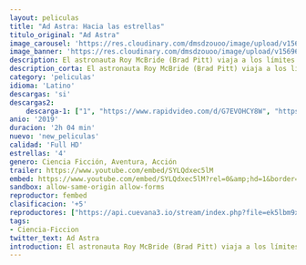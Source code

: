 ```yaml
---
layout: peliculas
title: "Ad Astra: Hacia las estrellas"
titulo_original: "Ad Astra"
image_carousel: 'https://res.cloudinary.com/dmsdzouoo/image/upload/v1569634651/ad-adtra-min_avaktf.jpg'
image_banner: 'https://res.cloudinary.com/dmsdzouoo/image/upload/v1569634651/960x0-min_rmje5n.jpg'
description: El astronauta Roy McBride (Brad Pitt) viaja a los límites exteriores del sistema solar para encontrar a su padre perdido y desentrañar un misterio que amenaza la supervivencia de nuestro planeta. Su viaje desvelará secretos que desafían la naturaleza de la existencia humana y nuestro lugar en el cosmos.
description_corta: El astronauta Roy McBride (Brad Pitt) viaja a los límites exteriores del sistema solar para encontrar a su padre perdido y desentrañar un misterio que amenaza la supervivencia de nuestro planeta. Su viaje desvelará secretos que desafían la naturaleza de la existencia humana y nuestro lugar en el cosmos.
category: 'peliculas'
idioma: 'Latino'
descargas: 'si'
descargas2:
    descarga-1: ["1", "https://www.rapidvideo.com/d/G7EVOHCY8W", "https://www.google.com/s2/favicons?domain=openload.co","OpenLoad","https://res.cloudinary.com/imbriitneysam/image/upload/v1541473684/mexico.png", "Latino", "Full HD"]
anio: '2019'
duracion: '2h 04 min'
nuevo: 'new_peliculas'
calidad: 'Full HD'
estrellas: '4'
genero: Ciencia Ficción, Aventura, Acción
trailer: https://www.youtube.com/embed/SYLQdxec5lM
embed: https://www.youtube.com/embed/SYLQdxec5lM?rel=0&amp;hd=1&border=0&wmode=opaque&enablejsapi=1&modestbranding=1&controls=1&showinfo=1
sandbox: allow-same-origin allow-forms
reproductor: fembed
clasificacion: '+5'
reproductores: ["https://api.cuevana3.io/stream/index.php?file=ek5lbm9xYWNrS0xYMTZLa2xNbkdvY3ZTb3BtZng4TGp6ZFpobGFMUGtOVFYySmlocU5XTzJkRE1tcHFuajVPb2w1eGphMkhEMGVQWDA2S21ZY1hRNEpQWHAyUnNsWmFvbFpPU2ZuUzJ3THVva2FDaVp3PT0","https://streampelis.info/public/dist/index.html?id=cc390a72914e7c9b1bd1ea114b147903","https://www.zembed.to/public/dist/asteroid.html?id=bd9916ded1482c608f82d7f42cadc0bd&title=Ad%20Astra","https://upstream.to/embed-aytjkorimbcm.html","https://www.ilovefembed.best/v/lypq8cnz18pjq18","https://gdriveplayer.co/embed2.php?link=8VKA3ftG3533Y29dhq7GdguX%252FX%252BPQ8IQavjuzfHq3sOQjgymYYoI%252BfEeLfNrySvH2%252BsPjYukmBF8bwf8SNzSqlZfnb5gVNh7pQY86EBsO%252BciBGZ1uTDRvb1G%252BXEGGyGdf0N5D6IOKFi4MkGF2e11QOL9dbWFoABx7Xypny8%252FoeKBvfwcGX0UcyCQmlyafnQOknPF0AhQbupfkJsEGGpYhO","https://gdriveplayer.co/embed2.php?link=uo13oA4Yzer1uAYTe19b3A8bFpRtd%252Bg3Z498MIORwdZ2LVM2RnHziCIPsR4VQ17QSxx6v4%252FNttPF2SenDYv4yzvUqwfRoUTIJk0vTcD%252Bv%252BNXp6ik2%252FURXoeDmYMoPzmInS4EBMbfJikeT%252Bckb7VhuhSob%252BG%252BDkNK6jy%252B04hvoVsreqVSrkTnS0JwVgjrrLHUqhd3sV8ot6secM6W%252FDR87PrX3hrjlwjM7DaXBSUCvuGaJit1KqRaYsP%252FUaAFsEfxs%253D"]
tags:
- Ciencia-Ficcion
twitter_text: Ad Astra
introduction: El astronauta Roy McBride (Brad Pitt) viaja a los límites exteriores del sistema solar para encontrar a su padre perdido y desentrañar un misterio que amenaza la supervivencia de nuestro planeta. Su viaje desvelará secretos que desafían la naturaleza de la existencia humana y nuestro lugar en el cosmos.
---
```












